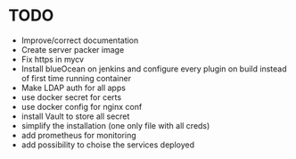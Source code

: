 # TODO
- Improve/correct documentation
- Create server packer image
- Fix https in mycv
- Install blueOcean on jenkins and configure every plugin on build instead of first time running container
- Make LDAP auth for all apps
- use docker secret for certs
- use docker config for nginx conf
- install Vault to store all secret
- simplify the installation (one only file with all creds)
- add prometheus for monitoring
- add possibility to choise the services deployed
